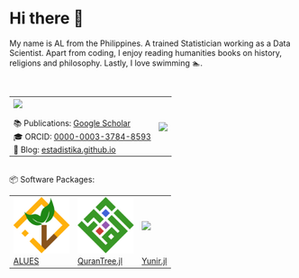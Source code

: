 # Hi there 👋

<p>My name is AL from the Philippines. A trained Statistician working as a Data Scientist. Apart from coding, I enjoy reading humanities books on history, religions and philosophy. Lastly, I love swimming 🏊.
</p>
<br/>
<table>
  <tbody>
    <tr>
      <td>
        <a href="https://github.com/alstat">
          <img align="center" src="https://github-readme-stats.vercel.app/api?username=alstat&count_private=true&show_icons=true&theme=algolia" />
        </a><br/><br/>
        📚 Publications: <a href="https://scholar.google.com/citations?user=CQq7qi0AAAAJ&hl=en&authuser=2">Google Scholar</a><br/>
        🎓 ORCID: <a href="https://orcid.org/0000-0003-3784-8593">0000-0003-3784-8593</a><br/>
        📝 Blog: <a href="https://estadistika.github.io/">estadistika.github.io</a>
      </td>
      <td>
        <a href="https://github.com/alstat">
          <img align="center" src="https://github-readme-stats.vercel.app/api/top-langs/?username=alstat&hide=jupyter%20notebook,tex&theme=algolia" />
        </a>
      </td>
    </tr>
  </tbody>
</table>
<br/>
📦 Software Packages:<br/>
<table>
  <tr>
    <td>
      <img src="https://github.com/alstat/ALUES/blob/087a34118d9da6456491ddefa69c2a7baf6c84a4/docs/logo.svg" align="center" width="100"/>
    </td>
    <td><img src="https://github.com/alstat/QuranTree.jl/blob/e15b39addbca5fe1c68fb3b1be773cb84eb83ed1/docs/src/assets/logo.png" align="center" width="100"/>
    </td>
     <td>
      <img src="https://github.com/alstat/Yunir.jl/blob/c531f3b51f3c569234b967f48617f89bd644cedb/docs/src/assets/logo.png" align="center" width="100"/>
    </td>
  </tr>  
  
  <tr>
    <td><a href="https://github.com/alstat/ALUES">ALUES</a></td>
    <td><a href="https://github.com/alstat/QuranTree.jl">QuranTree.jl</a></td>
    <td><a href="https://github.com/alstat/Yunir.jl">Yunir.jl</a></td>
  </tr>  
</table>
